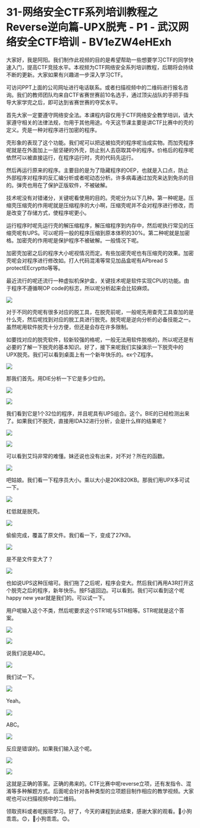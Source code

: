 # 31-网络安全CTF系列培训教程之Reverse逆向篇-UPX脱壳 - P1 - 武汉网络安全CTF培训 - BV1eZW4eHExh

大家好，我是阿阳。我们制作此视频的目的是希望帮助一些想要学习CTF的同学快速入门，提高CTF竞技水平。本视频为CTF网络安全系列培训教程，后期将会持续不断的更新。大家如果有兴趣进一步深入学习CTF。

可访问PPT上面的公司网址进行电话联系。或者扫描视频中的二维码进行报名咨询。我们的教师团队均来自CTF省赛世赛前10名选手，通过顶尖战队的手把手指导大家学完之后，即可达到省赛世赛的夺奖水平。

首先大家一定要遵守网络安全法。本课程内容仅用于CTF网络安全教学培训，请大家遵守相关的法律法规，勿用于其他用途。今天这节课主要是讲CTF比赛中的壳的定义。壳是一种对程序进行加密的程序。

壳形象的表现了这个功能。我们呢可以把这被掐壳的程序呢当成实物。而加壳程序呢就是在外面加上一层坚硬的外壳，防止别人去窃取其中的程序。价格后的程序呢依然可以被直接运行，在程序运行时，壳的代码先运行。

然后再运行原来的程序。主要目的是为了隐藏程序的OEP，也就是入口点，防止外部程序对程序的反汇编分析或者呢动态分析。许多病毒通过加壳来达到免杀的目的。弹壳也用在了保护正版软件，不被破解。

技术呢没有对错诸分，关键呢看使用的目的。壳呢分为以下几种。第一种呢是。压缩壳压缩壳的作用呢就是压缩程序的大小啊，压缩壳呢并不会对程序进行修改，而是改变了存储方式，使程序呢更小。

运行程序时呢先运行壳的解压缩程序，解压缩程序到内存中，然后呢执行常见的压缩壳呢有UPS。可以呢将一般的程序压缩到原本体积的30%。第二种呢就是加密格。加密壳的作用呢是保护程序不被破解。一般情况下呢。

加密壳加密之后的程序大小呢视情况而定。有些加密壳呢也有压缩壳的效果。加密壳呢会对程序进行修改如。打人代码混淆等常见加品盒呢有APbread S protectEEcryptto等等。

最近流行的呢还流行一种虚拟机保护盒，关键技术呢是软件实现CPU的功能。由于程序不遵循啊OP code的标志，所以呢分析起来会比较麻烦。



![](img/a01e19d7d9e77c5afe59ca346cb7549b_1.png)

对于不同的壳呢有很多对应的脱工具，在脱壳前呢，一般呢先用查壳工具查加的是什么壳，然后呢找到对应的脱工具进行脱壳。脱壳呢是逆向分析的必备技能之一。虽然呢用软件脱壳十分方便，但还是会存在许多限制。

如要找对应的脱壳软件，较新较强的格呢，一般无法用软件脱格的，所以呢还是有必要的了解一下脱壳的基本知识。好了，接下来呢我们实操演示一下脱壳中的UPX脱壳。我们可以看到桌面上有一个新年快乐的。ex个Z程序。



![](img/a01e19d7d9e77c5afe59ca346cb7549b_3.png)

那我们首先。用DIE分析一下它是多少位的。

![](img/a01e19d7d9e77c5afe59ca346cb7549b_5.png)

![](img/a01e19d7d9e77c5afe59ca346cb7549b_6.png)

我们看到它是1个32位的程序，并且呢具有UPS组合。这个。BIE的已经检测出来了。如果我们不脱壳，直接用IDA32进行分析，会是什么样的结果呢？



![](img/a01e19d7d9e77c5afe59ca346cb7549b_8.png)

![](img/a01e19d7d9e77c5afe59ca346cb7549b_9.png)

可以看到艾玛非常的难懂。妹还说也没有出来，对不对？所在的函数。

![](img/a01e19d7d9e77c5afe59ca346cb7549b_11.png)

吧姑娘。我们看一下程序员大小。乘以大小是20KB20KB。那我们用UPX多可试一下。

![](img/a01e19d7d9e77c5afe59ca346cb7549b_13.png)

杠低就是脱壳。

![](img/a01e19d7d9e77c5afe59ca346cb7549b_15.png)

偷偷完成，覆盖了原文件。我们看一下，变成了27KB。

![](img/a01e19d7d9e77c5afe59ca346cb7549b_17.png)

是不是文件变大了？

![](img/a01e19d7d9e77c5afe59ca346cb7549b_19.png)

也如说UPS这种压缩可。我们拖了之后呢，程序会变大。然后我们再用A3R打开这个脱壳之后的程序，新年快乐。按F5返回边。可以看到。我们可以看到这个呢happy new year就是我们的。可以试一下。

用户呢输入这个不类，然后呢要求这个STR1呢与STR相等。STR呢就是这个答案。

![](img/a01e19d7d9e77c5afe59ca346cb7549b_21.png)

![](img/a01e19d7d9e77c5afe59ca346cb7549b_22.png)

说我们说是ABC。

![](img/a01e19d7d9e77c5afe59ca346cb7549b_24.png)

我们试一下。

![](img/a01e19d7d9e77c5afe59ca346cb7549b_26.png)

Yeah。

![](img/a01e19d7d9e77c5afe59ca346cb7549b_28.png)

ABC。

![](img/a01e19d7d9e77c5afe59ca346cb7549b_30.png)

反应是错误的。如果我们输入这个呢。

![](img/a01e19d7d9e77c5afe59ca346cb7549b_32.png)

![](img/a01e19d7d9e77c5afe59ca346cb7549b_33.png)

这就是正确的答案。正确的弗来的。CTF比赛中呢reverse立项，还有发指令、混淆等多种解题方式。后面呢会针对各种类型的立项题目制作相应的教学视频。大家呢也可以扫描视频中的二维码。

领取资料或者呢报班学习。好了，今天的课程到此结束，感谢大家的观看。🎼小狗乖乖。😊，🎼小狗乖乖。😊。